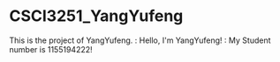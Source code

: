 # CSCI3251_YangYufeng
This is the project of YangYufeng.
<Name>: Hello, I'm YangYufeng!
<SID>: My Student number is 1155194222!

